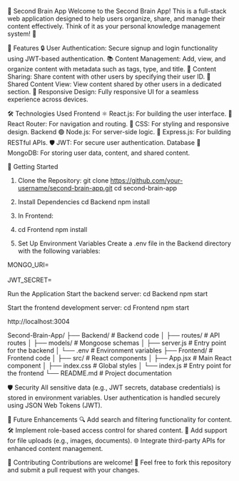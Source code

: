 🧠 Second Brain App
Welcome to the Second Brain App! This is a full-stack web application designed to help users organize, share, and manage their content effectively. Think of it as your personal knowledge management system! 🚀

🌟 Features
🔒 User Authentication: Secure signup and login functionality using JWT-based authentication.
📚 Content Management: Add, view, and organize content with metadata such as tags, type, and title.
🤝 Content Sharing: Share content with other users by specifying their user ID.
👀 Shared Content View: View content shared by other users in a dedicated section.
📱 Responsive Design: Fully responsive UI for a seamless experience across devices.

🛠️ Technologies Used
Frontend
⚛️ React.js: For building the user interface.
🧭 React Router: For navigation and routing.
🎨 CSS: For styling and responsive design.
Backend
🟢 Node.js: For server-side logic.
🚀 Express.js: For building RESTful APIs.
🛡️ JWT: For secure user authentication.
Database
🍃 MongoDB: For storing user data, content, and shared content.

🚀 Getting Started
1. Clone the Repository:
  git clone https://github.com/your-username/second-brain-app.git
cd second-brain-app
2. Install Dependencies
cd Backend
npm install
3. In Frontend:
4. cd Frontend
npm install

3. Set Up Environment Variables
Create a .env file in the Backend directory with the following variables:

MONGO_URI=<your-mongodb-connection-string><br>  
                               JWT_SECRET=<your-jwt-secret>

Run the Application
Start the backend server:
cd Backend
npm start

Start the frontend development server:
cd Frontend
npm start

http://localhost:3004

Second-Brain-App/
├── Backend/                # Backend code
│   ├── routes/             # API routes
│   ├── models/             # Mongoose schemas
│   ├── server.js           # Entry point for the backend
│   └── .env                # Environment variables
├── Frontend/               # Frontend code
│   ├── src/                # React components
│   ├── App.jsx             # Main React component
│   ├── index.css           # Global styles
│   └── index.js            # Entry point for the frontend
└── README.md               # Project documentation

🛡️ Security
All sensitive data (e.g., JWT secrets, database credentials) is stored in environment variables.
User authentication is handled securely using JSON Web Tokens (JWT).


🌱 Future Enhancements
🔍 Add search and filtering functionality for content.
🛠️ Implement role-based access control for shared content.
📂 Add support for file uploads (e.g., images, documents).
🌐 Integrate third-party APIs for enhanced content management.

🤝 Contributing
Contributions are welcome! 🎉
Feel free to fork this repository and submit a pull request with your changes.

